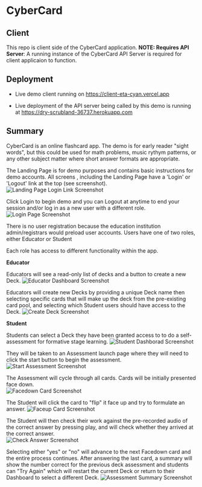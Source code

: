 # CyberCard

## Client

This repo is client side of the CyberCard application. **NOTE: Requires API Server**: A running instance of the CyberCard API Server is required for client applicaion to function.

## Deployment

- Live demo client running on <https://client-eta-cyan.vercel.app>

- Live deployment of the API server being called by this demo is running at <https://dry-scrubland-36737.herokuapp.com>

## Summary

CyberCard is an online flashcard app. The demo is for early reader "sight words", but this could be used for math problems, music rythym patterns, or any other subject matter where short answer formats are appropriate.

The Landing Page is for demo purposes and contains basic instructions for demo accounts. All screens , including the Landing Page have a 'Login' or 'Logout' link at the top (see screenshot).
![Landing Page Login Link Screenshot](./README_Screenshots/LandingPage.png?s=320)

Click Login to begin demo and you can Logout at anytime to end your session and/or log in as a new user with a different role.
![Login Page Screenshot](./README_Screenshots/LoginForm.png?s=320)

There is no user registration because the education institution admin/registrars would preload user accounts. Users have one of two roles, either Educator or Student

Each role has access to different functionality within the app.

**Educator**

Educators will see a read-only list of decks and a button to create a new Deck.
![Educator Dashboard Screenshot](./README_Screenshots/Educator.png?s=320)

Educators will create new Decks by providing a unique Deck name then selecting specific cards that will make up the deck from the pre-existing card pool, and selecting which Student users should have access to the Deck.
![Create Deck Screenshot](./README_Screenshots/CreateDeck.png)

**Student**

Students can select a Deck they have been granted access to to do a self-assessment for formative stage learning.
![Student Dashborad Screenshot](./README_Screenshots/Student.png)

They will be taken to an Assessment launch page where they will need to click the start button to begin the assessment.
![Start Assessment Screenshot](./README_Screenshots/Start.png)

The Assessment will cycle through all cards. Cards will be initially presented face down.  
![Facedown Card Screenshot](./README_Screenshots/Facedown.png)

The Student will click the card to "flip" it face up and try to formulate an answer.
![Faceup Card Screenshot](./README_Screenshots/Faceup.png)

The Student will then check their work against the pre-recorded audio of the correct answer by pressing play, and will check whether they arrived at the correct answer.  
![Check Answer Screenshot](./README_Screenshots/CheckAnswer.png)

Selecting either "yes" or "no" will advance to the next Facedown card and the entire process continues. After answering the last card, a summary will show the number correct for the previous deck assessment and students can "Try Again" which will restart the current Deck or return to their Dashboard to select a different Deck.
![Assessment Summary Screenshot](./README_Screenshots/Summary.png)
